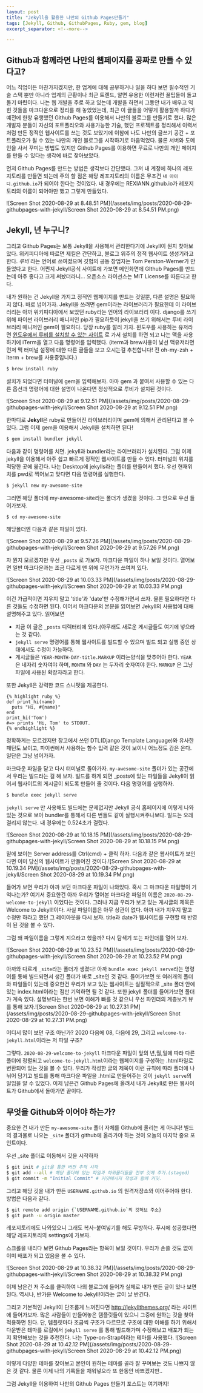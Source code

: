 ```yaml
---
layout: post
title: "Jekyll을 활용한 나만의 Github Pages만들기"
tags: [Jekyll, Github, GithubPages, Ruby, gem, blog]
excerpt_separator: <!--more-->

---
```


## Github과 함께라면 나만의 웹페이지를 공짜로 만들 수 있다고?

어느 직업이든 마찬가지겠지만, 한 업계에 대해 공부하거나 일을 하다 보면 필수적인 기술 스택 뿐만 아니라 업계의 근황이나 최근 트렌드, 알면 유용한 이런저런 꿀팁들이 돌고 돌기 마련이다.<!--more--> 나는 웹 개발을 주로 하고 있는데 개발을 하면서  그동안 내가 배우고 익힌 것들을 마크다운으로 정리를 해 놓았었는데, 최근 이 글들을 어떻게 활용할까 하다가 예전에 한창 유행했던  Github Pages를 이용해서 나만의 블로그를 만들기로 했다. 
많은 개발자 분들이  자신의 포트폴리오와 사용가능한 기술, 했던 프로젝트를 정리해서 이력서처럼 만든 정적인 웹사이트를 쓰는 것도 보았기에 이참에 나도 나만의 글쓰기 공간 + 포트폴리오가 될 수 있는 나만의 개인 블로그를 시작하기로 마음먹었다.  물론 서버와 도메인을 사서 꾸미는 방법도 있지만 Github Pages를 이용하면 무료로 나만의 개인 페이지를 만들 수 있다는 생각에 바로 찾아보았다. 

먼저 Github Pages를 만드는 방법은 생각보다 간단했다. 그저 내 계정에 하나의 레포지토리를 만들면 되는데 주의 할 점은 해당 레포지토리의 이름은 무조건 `내 아이디.github.io`가 되어야 한다는 것이었다. 내 경우에는 REXIANN.github.io가 레포지토리의 이름이 되어야만 했고 그렇게 만들었다.

![Screen Shot 2020-08-29 at 8.48.51 PM](/assets/img/posts/2020-08-29-githubpages-with-jekyll/Screen Shot 2020-08-29 at 8.54.51 PM.png)





## Jekyll, 넌 누구니?

그리고 Github Pages는 보통 Jekyll을 사용해서 관리한다기에 Jekyll이 뭔지 찾아보았다. 위키피디아에 따르면 제킬은 간단하고, 블로그 위주의 정적 웹사이트 생성기라고 한다. *루비* 라는 언어로 쓰여졌으며 깃헙의 공동 창업자는  Tom Perston-Werner가 만들었다고 한다. 어쩐지 Jekyll공식 사이트에 가보면 메인화면에 GIthub Pages를 만드는데 아주 좋다고 크게 써놨더라니... 오픈소스 라이선스는 MIT License를 따른다고 한다. 

내가 원하는 건 Jekyll을 가지고 정적인 웹페이지를 만드는 것일뿐, 다른 설명은 필요하지 않다. 바로 넘어가자. Jekyll을 쓰려면 gem이라는 라이브러리가 필요한데 이 라이브러리는 아까 위키피디아에서 보았던 ruby라는 언어의 라이브러리 이다. django를 쓰기위해 파이썬 라이브러리 매니저인 pip가 필요하듯이 jekyll을 쓰기 위해서는 루비 라이브러리 매니저인 gem이 필요하다. 당장 ruby를 깔러 가자. 윈도우를 사용하는 유저라면 [윈도우에서 루비를 설치할 수 있는 사이트](https://rubyinstaller.org/) 로 가서 설치를 하면 되고 나는 맥을 사용하기에 iTerm을 열고 다음 명령어를 입력했다. (iterm과 brew사용이 낯선 맥유저라면 먼저 맥 터미널 설정에 대한 다른 글들을 보고 오시는걸 추천합니다! 전 oh-my-zsh + iterm + brew를 사용중입니다.)

```bash
$ brew install ruby
```

설치가 되었다면 터미널에 gem을 입력해보자. 아마 gem 과 붙여서 사용할 수 있는 다른 옵션과 명령어에 대한 설명이 나온다면 정상적으로 루비가 설치된 것이다.

![Screen Shot 2020-08-29 at 9.12.51 PM](/assets/img/posts/2020-08-29-githubpages-with-jekyll/Screen Shot 2020-08-29 at 9.12.51 PM.png)

한마디로 **Jekyll**은 ruby로 만들어진 라이브러리이며 gem에 의해서 관리된다고 볼 수 있다. 그럼 이제 gem을 이용해서 Jekyll을 설치하면 된다!

```bash
$ gem install bundler jekyll
```

다음과 같이 명령어를 치면. jekyll과 bundler라는 라이브러리가 설치된다. 그럼 이제 jekyll을 이용해서 아주 쉽고 빠르게 정적인 웹사이트를 만들 수 있다. 터미널의 위치를 적당한 곳에 옮긴다. 나는 Desktop에 jekylls라는 폴더를 만들어서 했다. 우선 현재위치를 pwd로 찍어보고 맞다면 다음 명령어를 실행한다.

```bash
$ jekyll new my-awesome-site
```

그러면 해당 폴더에 my-awesome-site라는 폴더가 생겼을 것이다. 그 안으로 우선 들어가보자.

```bash
$ cd my-awesome-site
```

해당폴더엔 다음과 같은 파일이 있다.

![Screen Shot 2020-08-29 at 9.57.26 PM](/assets/img/posts/2020-08-29-githubpages-with-jekyll/Screen Shot 2020-08-29 at 9.57.26 PM.png)

자 뭔지 모르겠지만 우선 `_posts` 로 가보자. 마크다운 파일이 하나 보일 것이다. 열어보면 일반 마크다운과는 조금 다르게 맨 위에 무언가가 쓰여져 있다.

![Screen Shot 2020-08-29 at 10.03.33 PM](/assets/img/posts/2020-08-29-githubpages-with-jekyll/Screen Shot 2020-08-29 at 10.03.33 PM.png)

이건 가급적이면 지우지 말고 'title'과 'date'만 수정해가면서 쓰자. 물론 필요하다면 다른 것들도 수정하면 된다. 이어서 마크다운의 본문을 읽어보면 Jekyll의 사용법에 대해 설명해주고 있다. 읽어보면

* 지금 이 글은 `_posts` 디렉터리에 있다.(아무래도 새로운 게시글들도 여기에 넣으라는 것 같다). 
* `jekyll serve` 명령어를 통해 웹사이트를 빌드할 수 있으며 빌드 되고 실행 중인 상태에서도 수정이 가능하다.
* 게시글들은 `YEAR-MONTH-DAY-title.MARKUP` 이라는양식을 맞추어야 한다. `YEAR` 은 네자리 숫자여야 하며,  `MONTH` 와 `DAY` 는 두자리 숫자여야 한다. `MARKUP` 은 그냥 파일에 사용된 확장자라고 한다.

또한 Jekyll은 강력한 코드 스니펫을 제공한다. 

```jekyll
{% highlight ruby %}
def print_hi(name)
  puts "Hi, #{name}"
end
print_hi('Tom')
#=> prints 'Hi, Tom' to STDOUT.
{% endhighlight %}
```

정확하게는 모르겠지만 장고에서 쓰던 DTL(Django Template Language)와 유사한 패턴도 보이고, 파이썬에서 사용하는 함수 입력 같은 것이 보이니 어느정도 감은 온다. 일단은 그냥 넘어가자.

마크다운 파일을 닫고 다시 터미널로 돌아가자. `my-awesome-site` 폴더가 있는 공간에서 우리는 빌드라는 걸 해 보자. 빌드를 하게 되면 _posts에 있는 파일들을 Jekyll이 읽어서 웹사이트의 게시글이 되도록 만들어 줄 것이다. 다음 명령어를 실행하자.

```bash
$ bundle exec jekyll serve
```



`jekyll serve` 만 사용해도 빌드에는 문제없지만 Jekyll 공식 홈페이지에 이렇게 나와있는 것으로 보아 bundler를 통해서 다른 번들도 같이 실행시켜주나보다. 빌드는 오래 걸리지 않는다. 내 경우에는 0.524초가 걸렸다.

![Screen Shot 2020-08-29 at 10.18.15 PM](/assets/img/posts/2020-08-29-githubpages-with-jekyll/Screen Shot 2020-08-29 at 10.18.15 PM.png)

밑에 보이는 Server address를 Ctrl(cmd) + 클릭 하자. 다음과 같은 웹사이트가 보인다면 이미 당신의 웹사이트가 만들어진 것이다.![Screen Shot 2020-08-29 at 10.19.34 PM](/assets/img/posts/2020-08-29-githubpages-with-jekyll/Screen Shot 2020-08-29 at 10.19.34 PM.png)

들어가 보면 우리가 아까 보던 마크다운 파일이 나와있다. 혹시 그 마크다운 파일명이 기억나는가? 여기서 중요한건 아까 우리가 열어본 마크다운 파일의 이름은 `2020-08-29-welcome-to-jekyll` 이었다는 것이다. 그러나 지금 우리가 보고 있는 게시글의 제목은 Welcome to Jekyll!이다. 사실 파일이름은 아무 상관이 없다. 아까 내가 지우지 말고 수정만 하라고 했던 그 레이아웃을 다시 보자. title과 date가 웹사이트를 구현할 때 반영이 된 것을 볼 수 있다. 

그럼 왜 파일이름을 그렇게 지으라고 했을까? 다시 탐색기 또는 파인더를 열어 보자.

![Screen Shot 2020-08-29 at 10.23.52 PM](/assets/img/posts/2020-08-29-githubpages-with-jekyll/Screen Shot 2020-08-29 at 10.23.52 PM.png)

아까와 다르게 `_site`라는 폴더가 생겼다! 아까 `bundle exec jekyll serve`라는 명령어를 통해 빌드되면서 생긴 폴더가 바로 _site인 것 같다. 들어가보면 또 여러개의 폴더와 파일들이 있는데 중요한건 우리가 보고 있는 웹사이트는 실질적으로 _site 폴더 안에 있는 index.html이라는 점만 기억하면 될 것 같다. 또한 jekyll 폴더를 들어가보면 폴더가 계속 있다. 설명보다는 한번 보면 이해가 빠를 것 같으니 우선 파인더의 계층보기 뷰를 통해 보자.![Screen Shot 2020-08-29 at 10.27.31 PM](/assets/img/posts/2020-08-29-githubpages-with-jekyll/Screen Shot 2020-08-29 at 10.27.31 PM.png)

어디서 많이 보던 구조 아닌가? 2020 다음에 08, 다음에 29, 그리고 `welcome-to-jekyll.html`이라는 저 파일 구조?

그렇다. `2020-08-29-welcome-to-jekyll` 마크다운 파일이 앞의 년,월,일에 따라 다른 폴더에 정렬되고 `welcome-to-jekyll.html`이라는 웹페이지를 구성하는 .html파일로 변환되어 있는 것을 볼 수 있다. 우리가 작성한 글의 제목이 이런 규칙에 따라 폴더에 나뉘어 담기고 빌드를 통해 마크다운 파일을 .html로 만들어주는 것이 `jekyll serve`의 일임을 알 수 있었다. 이제 남은건 Github Pages에 올려서 내가 Jekyll로 만든 웹사이트가 Github에서 돌아가면 끝이다. 

## 무엇을 Github와 이어야 하는가?

중요한 건 내가 만든 `my-awesome-site` 폴더 자체를 Github에 올리는 게 아니다! 빌드의 결과물로 나오는 `_site` 폴더가 github에 올라가야 하는 것이 오늘의 마지막 중요 포인트이다. 

우선 _site 폴더로 이동해서 깃을 시작하자

```bash
$ git init # git을 통한 버전 추적 시작
$ git add --all # 해당 폴더에 있는 파일과 하위폴더들을 전부 깃에 추가.(staged)
$ git commit -m "Initial Commit" # 커밋메시지 작성과 함께 커밋.
```

그리고 해당 깃을 내가 만든 `USERNAME.github.io` 의 원격저장소와 이어주어야 한다. 방법은 다음과 같다.

```bash
$ git remote add origin {`USERNAME.github.io`의 깃허브 주소}
$ git push -u origin master
```

레포지토리에도 나와있으니 그래도 복사-붙여넣기를 해도 무방하다. 푸시에 성공했다면 해당 레포지토리의 settings에 가보자.

스크롤을 내리다 보면 Github Pages라는 항목이 보일 것이다. 우리가 손쓸 것도 없이 이미 배포가 되고 있음을 볼 수 있다.

![Screen Shot 2020-08-29 at 10.38.32 PM](/assets/img/posts/2020-08-29-githubpages-with-jekyll/Screen Shot 2020-08-29 at 10.38.32 PM.png)

이제 남은건 저 주소를 클릭하여 나의 블로그에 들어가 실제로 내가 만든 글이 있나 보면된다. 역시나, 반가운 Welcome to Jekyll!이라는 글이 날 반긴다.

그리고 기본적인 Jekyll이 단조롭게 느껴진다면 http://jekyllthemes.org/ 라는 사이트에 들어가보자. 많은 사람들이 만들어놓은 템플릿들이 있으니 그중에 원하는 것을 찾아 적용하면 된다. 단, 템플릿마다 조금씩 구조가 다르므로 구조에 대한 이해를 하기 위해서 다운받은 테마를 로컬에서 `jekyll serve` 를 통해 빌드해가며 수정해보고 배포가 되는지 확인해보는 것을 추천한다. 나는 Type-on-Strap이라는 테마를 사용했다. ![Screen Shot 2020-08-29 at 10.42.12 PM](/assets/img/posts/2020-08-29-githubpages-with-jekyll/Screen Shot 2020-08-29 at 10.42.12 PM.png)

이렇게 다양한 테마를 찾아보고 본인이 원하는 테마를 골라 잘 꾸며보는 것도 나쁘지 않은 것 같다. 물론 이제 나의 기록들을 채워넣으라 또 한동안 바쁘겠지만..

그럼 Jekyll을 이용하여 나만의 Github Pages 만들기 포스트는 여기까지!
